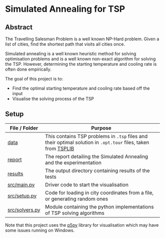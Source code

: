 # Simulated Annealing for TSP

## Abstract

The Travelling Salesman Problem is a well known NP-Hard problem. Given a list of cities, find the shortest path that
visits all cities once.

Simulated annealing is a well known heuristic method for solving optimisation problems and is a well known non-exact
algorithm for solving the TSP. However, determining the starting temperature and cooling rate is often done empirically.

The goal of this project is to:

- Find the optimal starting temperature and cooling rate based off the input
- Visualise the solving process of the TSP

## Setup

| File / Folder | Purpose |
| --- | --- | 
| [data](data) | This contains TSP problems in `.tsp` files and their optimal solution in `.opt.tour` files, taken from [TSPLIB](http://comopt.ifi.uni-heidelberg.de/software/TSPLIB95/) |
| [report](report) | The report detailing the Simulated Annealing and the experimentation |
| [results](results) | The output directory containing results of the tests |
| [src/main.py](src/main.py) | Driver code to start the visualisation |
| [src/setup.py](src/setup.py) | Code for loading in city coordinates from a file, or generating random ones |
| [src/solvers.py](src/solvers.py) | Module containing the python implementations of TSP solving algorithms |

Note that this project uses the [p5py](https://github.com/p5py/p5) library for visualisation which may have some issues running on Windows.
